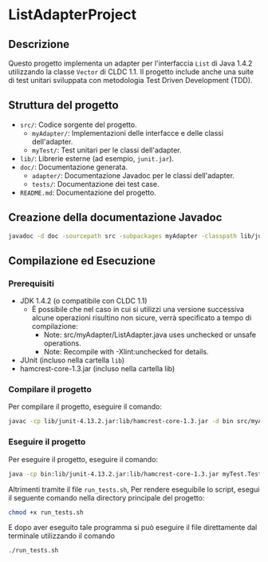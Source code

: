 # ListAdapterProject

## Descrizione

Questo progetto implementa un adapter per l'interfaccia `List` di Java 1.4.2 utilizzando la classe `Vector` di CLDC 1.1. Il progetto include anche una suite di test unitari sviluppata con metodologia Test Driven Development (TDD).

## Struttura del progetto

- `src/`: Codice sorgente del progetto.
    - `myAdapter/`: Implementazioni delle interfacce e delle classi dell'adapter.
    - `myTest/`: Test unitari per le classi dell'adapter.
- `lib/`: Librerie esterne (ad esempio, `junit.jar`).
- `doc/`: Documentazione generata.
    - `adapter/`: Documentazione Javadoc per le classi dell'adapter.
    - `tests/`: Documentazione dei test case.
- `README.md`: Documentazione del progetto.

## Creazione della documentazione Javadoc
```sh
javadoc -d doc -sourcepath src -subpackages myAdapter -classpath lib/junit-4.13.2.jar:lib/hamcrest-core-1.3.jar
```

## Compilazione ed Esecuzione

### Prerequisiti

- JDK 1.4.2 (o compatibile con CLDC 1.1)
  - È possibile che nel caso in cui si utilizzi una versione successiva alcune operazioni risultino non sicure, verrà specificato a tempo di compilazione:
    - Note: src/myAdapter/ListAdapter.java uses unchecked or unsafe operations. 
    - Note: Recompile with -Xlint:unchecked for details.
- JUnit (incluso nella cartella `lib`)
- hamcrest-core-1.3.jar (incluso nella cartella lib)

### Compilare il progetto

Per compilare il progetto, eseguire il comando:

```sh
javac -cp lib/junit-4.13.2.jar:lib/hamcrest-core-1.3.jar -d bin src/myAdapter/*.java src/myTest/*.java
```

### Eseguire il progetto

Per eseguire il progetto, eseguire il comando:

```sh
java -cp bin:lib/junit-4.13.2.jar:lib/hamcrest-core-1.3.jar myTest.TestRunner
```

Altrimenti tramite il file ```run_tests.sh```, Per rendere eseguibile lo script, esegui il seguente comando nella directory principale del progetto:
```sh
chmod +x run_tests.sh
```
E dopo aver eseguito tale programma si può eseguire il file direttamente dal terminale utilizzando il comando
```sh
./run_tests.sh
```